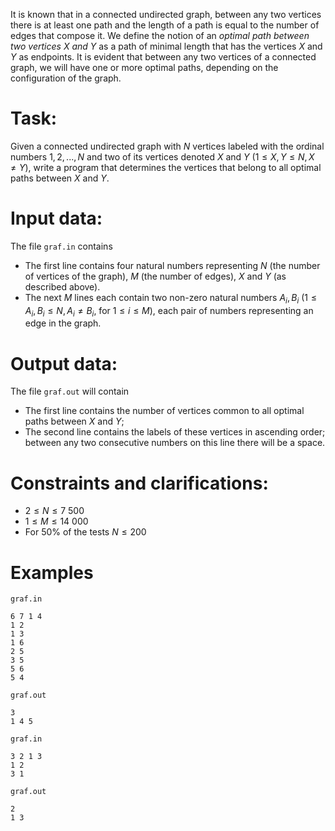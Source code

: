 
It is known that in a connected undirected graph, between any two vertices there is at least one path and the length of a path is equal to the number of edges that compose it. We define the notion of an *optimal path between two vertices $X$ and $Y$* as a path of minimal length that has the vertices $X$ and $Y$ as endpoints. It is evident that between any two vertices of a connected graph, we will have one or more optimal paths, depending on the configuration of the graph.

# Task:
Given a connected undirected graph with $N$ vertices labeled with the ordinal numbers $1, 2, ..., N$ and two of its vertices denoted $X$ and $Y$ ($1 \leq X, Y \leq N, X \neq Y$), write a program that determines the vertices that belong to all optimal paths between $X$ and $Y$.

# Input data:
The file `graf.in` contains 
- The first line contains four natural numbers representing $N$ (the number of vertices of the graph), $M$ (the number of edges), $X$ and $Y$ (as described above).
- The next $M$ lines each contain two non-zero natural numbers $A_i, B_i$ ($1 \leq A_i, B_i \leq N,  A_i \neq B_i$, for $1 \leq i \leq M$), each pair of numbers representing an edge in the graph.

# Output data:
The file `graf.out` will contain
- The first line contains the number of vertices common to all optimal paths between $X$ and $Y$;
- The second line contains the labels of these vertices in ascending order; between any two consecutive numbers on this line there will be a space.

# Constraints and clarifications:
* $2 \leq N \leq 7\ 500$
* $1 \leq M \leq 14\ 000$
* For $50\%$ of the tests $N \leq 200$

# Examples

`graf.in`
```
6 7 1 4
1 2
1 3
1 6
2 5
3 5
5 6
5 4
```

`graf.out`
```
3
1 4 5
```

`graf.in`
```
3 2 1 3
1 2
3 1
```

`graf.out`
```
2
1 3
```

